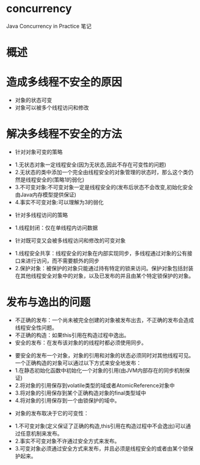 concurrency
===========

Java Concurrency in Practice 笔记


# 概述

# 造成多线程不安全的原因
 * 对象的状态可变
 * 对象可以被多个线程访问和修改
 
# 解决多线程不安全的方法
 * 针对对象可变的策略
  - 1.无状态对象一定线程安全(因为无状态,因此不存在可变性的问题)
  - 2.无状态的类中添加一个完全由线程安全的对象管理的状态时，那么这个类仍然是线程安全的(策略1的弱化)
  - 3.不可变对象:不可变对象一定是线程安全的(发布后状态不会改变,初始化安全由Java内存模型提供保证)
  - 4.事实不可变对象:可以理解为3的弱化
 * 针对多线程访问的策略
  - 1.线程封闭：仅在单线程内访问数据

 * 针对既可变又会被多线程访问和修改的可变对象
  - 1.线程安全共享：线程安全的对象在内部实现同步，多线程通过对象的公有接口来进行访问，而不需要额外的同步
  - 2.保护对象：被保护的对象只能通过持有特定的锁来访问。保护对象包括封装在其他线程安全对象中的对象，以及已发布的并且由某个特定锁保护的对象。

# 发布与逸出的问题
 * 不正确的发布：一个尚未被完全创建的对象被发布出去，不正确的发布会造成线程安全性问题。
 * 不正确的构造：如果this引用在构造过程中逸出。
 * 安全的发布：在发布该对象的的线程时都必须使用同步。  
  - 要安全的发布一个对象，对象的引用和对象的状态必须同时对其他线程可见。一个正确构造的对象可以通过以下方式来安全地发布：
  - 1.在静态初始化函数中初始化一个对象的引用(由JVM内部存在的同步机制保证)
  - 2.将对象的引用保存到volatile类型的域或者AtomicReference对象中
  - 3.将对象的引用保存到某个正确构造对象的final类型域中
  - 4.将对象的引用保存到一个由锁保护的域中。
  
 * 对象的发布取决于它的可变性：
  - 1.不可变对象(定义保证了正确的构造,this引用在构造过程中不会逸出)可以通过任意机制来发布。
  - 2.事实不可变对象不许通过安全方式来发布。
  - 3.可变对象必须通过安全方式来发布，并且必须是线程安全的或者由某个锁保护起来。

